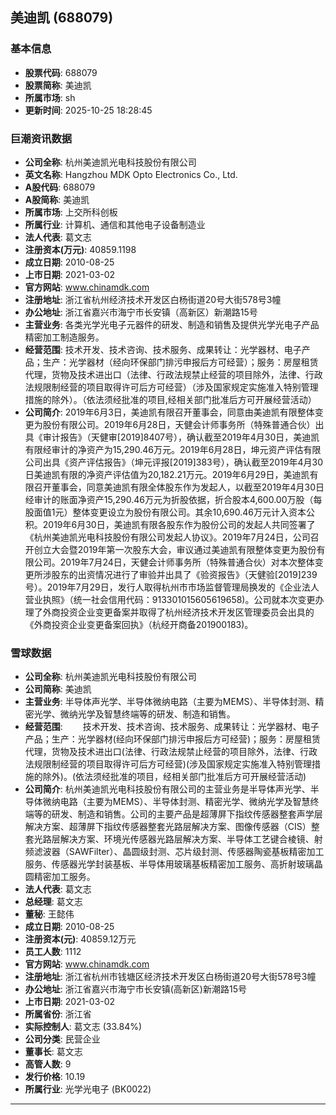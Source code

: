 ## 美迪凯 (688079)

### 基本信息

- **股票代码**: 688079
- **股票简称**: 美迪凯
- **所属市场**: sh
- **更新时间**: 2025-10-25 18:28:45

### 巨潮资讯数据

- **公司全称**: 杭州美迪凯光电科技股份有限公司
- **英文名称**: Hangzhou MDK Opto Electronics Co., Ltd.
- **A股代码**: 688079
- **A股简称**: 美迪凯
- **所属市场**: 上交所科创板
- **所属行业**: 计算机、通信和其他电子设备制造业
- **法人代表**: 葛文志
- **注册资本(万元)**: 40859.1198
- **成立日期**: 2010-08-25
- **上市日期**: 2021-03-02
- **官方网站**: www.chinamdk.com
- **注册地址**: 浙江省杭州经济技术开发区白杨街道20号大街578号3幢
- **办公地址**: 浙江省嘉兴市海宁市长安镇（高新区）新潮路15号
- **主营业务**: 各类光学光电子元器件的研发、制造和销售及提供光学光电子产品精密加工制造服务。
- **经营范围**: 技术开发、技术咨询、技术服务、成果转让：光学器材、电子产品；生产：光学器材（经向环保部门排污申报后方可经营）；服务：房屋租赁代理，货物及技术进出口（法律、行政法规禁止经营的项目除外，法律、行政法规限制经营的项目取得许可后方可经营）（涉及国家规定实施准入特别管理措施的除外）。（依法须经批准的项目,经相关部门批准后方可开展经营活动）
- **公司简介**: 2019年6月3日，美迪凯有限召开董事会，同意由美迪凯有限整体变更为股份有限公司。2019年6月28日，天健会计师事务所（特殊普通合伙）出具《审计报告》（天健审[2019]8407号），确认截至2019年4月30日，美迪凯有限经审计的净资产为15,290.46万元。2019年6月28日，坤元资产评估有限公司出具《资产评估报告》（坤元评报[2019]383号），确认截至2019年4月30日美迪凯有限的净资产评估值为20,182.21万元。2019年6月29日，美迪凯有限召开董事会，同意美迪凯有限全体股东作为发起人，以截至2019年4月30日经审计的账面净资产15,290.46万元为折股依据，折合股本4,600.00万股（每股面值1元）整体变更设立为股份有限公司。其余10,690.46万元计入资本公积。2019年6月30日，美迪凯有限各股东作为股份公司的发起人共同签署了《杭州美迪凯光电科技股份有限公司发起人协议》。2019年7月24日，公司召开创立大会暨2019年第一次股东大会，审议通过美迪凯有限整体变更为股份有限公司。2019年7月24日，天健会计师事务所（特殊普通合伙）对本次整体变更所涉股东的出资情况进行了审验并出具了《验资报告》（天健验[2019]239号）。2019年7月29日，发行人取得杭州市市场监督管理局换发的《企业法人营业执照》（统一社会信用代码：913301015605619658)。公司就本次变更办理了外商投资企业变更备案并取得了杭州经济技术开发区管理委员会出具的《外商投资企业变更备案回执》（杭经开商备201900183)。

### 雪球数据

- **公司全称**: 杭州美迪凯光电科技股份有限公司
- **公司简称**: 美迪凯
- **主营业务**: 半导体声光学、半导体微纳电路（主要为MEMS）、半导体封测、精密光学、微纳光学及智慧终端等的研发、制造和销售。
- **经营范围**: 　　技术开发、技术咨询、技术服务、成果转让：光学器材、电子产品；生产：光学器材(经向环保部门排污申报后方可经营)；服务：房屋租赁代理，货物及技术进出口(法律、行政法规禁止经营的项目除外，法律、行政法规限制经营的项目取得许可后方可经营)(涉及国家规定实施准入特别管理措施的除外)。(依法须经批准的项目，经相关部门批准后方可开展经营活动)
- **公司简介**: 杭州美迪凯光电科技股份有限公司的主营业务是半导体声光学、半导体微纳电路（主要为MEMS）、半导体封测、精密光学、微纳光学及智慧终端等的研发、制造和销售。公司的主要产品是超薄屏下指纹传感器整套声学层解决方案、超薄屏下指纹传感器整套光路层解决方案、图像传感器（CIS）整套光路层解决方案、环境光传感器光路层解决方案、半导体工艺键合棱镜、射频滤波器（SAWFilter）、晶圆级封测、芯片级封测、传感器陶瓷基板精密加工服务、传感器光学封装基板、半导体用玻璃基板精密加工服务、高折射玻璃晶圆精密加工服务。
- **法人代表**: 葛文志
- **总经理**: 葛文志
- **董秘**: 王懿伟
- **成立日期**: 2010-08-25
- **注册资本(元)**: 40859.12万元
- **员工人数**: 1112
- **官方网站**: www.chinamdk.com
- **注册地址**: 浙江省杭州市钱塘区经济技术开发区白杨街道20号大街578号3幢
- **办公地址**: 浙江省嘉兴市海宁市长安镇(高新区)新潮路15号
- **上市日期**: 2021-03-02
- **所属省份**: 浙江省
- **实际控制人**: 葛文志 (33.84%)
- **公司分类**: 民营企业
- **董事长**: 葛文志
- **高管人数**: 9
- **发行价格**: 10.19
- **所属行业**: 光学光电子 (BK0022)

---